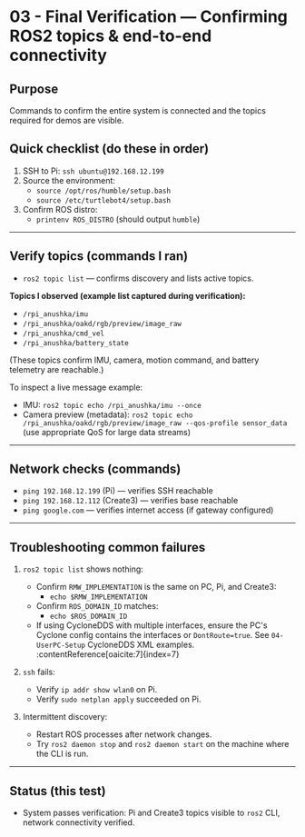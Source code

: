 # 03 - Final Verification — Confirming ROS2 topics & end-to-end connectivity

## Purpose
Commands to confirm the entire system is connected and the topics required for demos are visible.

## Quick checklist (do these in order)
1. SSH to Pi: `ssh ubuntu@192.168.12.199`
2. Source the environment:
   - `source /opt/ros/humble/setup.bash`
   - `source /etc/turtlebot4/setup.bash`
3. Confirm ROS distro:
   - `printenv ROS_DISTRO`  (should output `humble`)

---

## Verify topics (commands I ran)
- `ros2 topic list`  — confirms discovery and lists active topics.

**Topics I observed (example list captured during verification):**
- `/rpi_anushka/imu`
- `/rpi_anushka/oakd/rgb/preview/image_raw`
- `/rpi_anushka/cmd_vel`
- `/rpi_anushka/battery_state`

(These topics confirm IMU, camera, motion command, and battery telemetry are reachable.)

To inspect a live message example:
- IMU: `ros2 topic echo /rpi_anushka/imu --once`
- Camera preview (metadata): `ros2 topic echo /rpi_anushka/oakd/rgb/preview/image_raw --qos-profile sensor_data` (use appropriate QoS for large data streams)

---

## Network checks (commands)
- `ping 192.168.12.199` (Pi) — verifies SSH reachable
- `ping 192.168.12.112` (Create3) — verifies base reachable
- `ping google.com` — verifies internet access (if gateway configured)

---

## Troubleshooting common failures
1. `ros2 topic list` shows nothing:
   - Confirm `RMW_IMPLEMENTATION` is the same on PC, Pi, and Create3:
     - `echo $RMW_IMPLEMENTATION`
   - Confirm `ROS_DOMAIN_ID` matches:
     - `echo $ROS_DOMAIN_ID`
   - If using CycloneDDS with multiple interfaces, ensure the PC's Cyclone config contains the interfaces or `DontRoute=true`. See `04-UserPC-Setup` CycloneDDS XML examples. :contentReference[oaicite:7]{index=7}

2. `ssh` fails:
   - Verify `ip addr show wlan0` on Pi.
   - Verify `sudo netplan apply` succeeded on Pi.

3. Intermittent discovery:
   - Restart ROS processes after network changes.
   - Try `ros2 daemon stop` and `ros2 daemon start` on the machine where the CLI is run.

---

## Status (this test)
- System passes verification: Pi and Create3 topics visible to `ros2` CLI, network connectivity verified.
